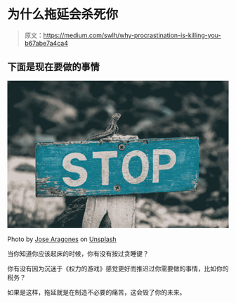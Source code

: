 # 为什么拖延会杀死你

> 原文：<https://medium.com/swlh/why-procrastination-is-killing-you-b67abe7a4ca4>

## 下面是现在要做的事情

![](img/afcdad33ddc56bfe53dcba924a5c83c2.png)

Photo by [Jose Aragones](https://unsplash.com/@jodaarba?utm_source=unsplash&utm_medium=referral&utm_content=creditCopyText) on [Unsplash](https://unsplash.com/search/photos/stop?utm_source=unsplash&utm_medium=referral&utm_content=creditCopyText)

当你知道你应该起床的时候，你有没有按过贪睡键？

你有没有因为沉迷于《权力的游戏》感觉更好而推迟过你需要做的事情，比如你的税务？

如果是这样，拖延就是在制造不必要的痛苦，这会毁了你的未来。